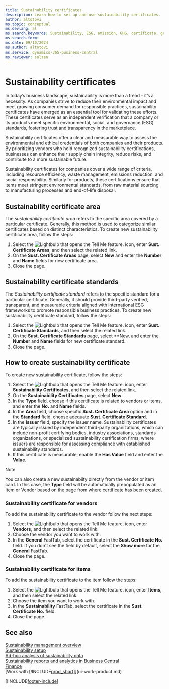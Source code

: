```yaml
---
title: Sustainability certificates
description: Learn how to set up and use sustainability certificates.
author: altotovi
ms.topic: conceptual
ms.devlang: al
ms.search.keywords: Sustainability, ESG, emission, GHG, certificate, green
ms.search.form: 
ms.date: 09/10/2024
ms.author: altotovi
ms.service: dynamics-365-business-central
ms.reviewer: solsen
---
```


# Sustainability certificates

In today’s business landscape, sustainability is more than a trend - it’s a necessity. As companies strive to reduce their environmental impact and meet growing consumer demand for responsible practices, sustainability certificates have emerged as an essential tool for validating these efforts. These certificates serve as an independent verification that a company or its products meet specific environmental, social, and governance (ESG) standards, fostering trust and transparency in the marketplace.  

Sustainability certificates offer a clear and measurable way to assess the environmental and ethical credentials of both companies and their products. By prioritizing vendors who hold recognized sustainability certifications, businesses can enhance their supply chain integrity, reduce risks, and contribute to a more sustainable future.

Sustainability certificates for companies cover a wide range of criteria, including resource efficiency, waste management, emissions reduction, and social responsibility. Similarly for products, these certifications ensure that items meet stringent environmental standards, from raw material sourcing to manufacturing processes and end-of-life disposal. 

## Sustainability certificate area 

The *sustainability certificate area* refers to the specific area covered by a particular certificate. Generally, this method is used to categorize similar certificates based on distinct characteristics. To create new sustainability certificate area, follow the steps:   

1. Select the ![Lightbulb that opens the Tell Me feature.](media/ui-search/search_small.png "Tell me what you want to do") icon, enter **Sust. Certificate Areas**, and then select the related link.
2. On the **Sust. Certificate Areas** page, select **New** and enter the **Number** and **Name** fields for new certificate area. 
3. Close the page.   

## Sustainability certificate standards

The *Sustainability certificate standard* refers to the specific standard for a particular certificate. Generally, it should provide third-party verified, transparent, and measurable criteria aligned with international ESG frameworks to promote responsible business practices. To create new sustainability certificate standard, follow the steps: 

1. Select the ![Lightbulb that opens the Tell Me feature.](media/ui-search/search_small.png "Tell me what you want to do") icon, enter **Sust. Certificate Standards**, and then select the related link.
2. On the **Sust. Certificate Standards** page, select **New, and enter the **Number** and **Name** fields for new certificate standard. 
3. Close the page.  

## How to create sustainability certificate 

To create new sustainability certificate, follow the steps:   

1. Select the ![Lightbulb that opens the Tell Me feature.](media/ui-search/search_small.png "Tell me what you want to do") icon, enter **Sustainability Certificates**, and then select the related link.
2. On the **Sustainability Certificates** page, select **New**.
3. In the **Type** field, choose if this certificate is related to vendors or items, and enter the **No.** and **Name** fields.
4. In the **Area** field, choose specific **Sust. Certificate Area** option and in the **Standard** field, choose adequate **Sust. Certificate Standard**.
5. In the **Issuer** field, specify the issuer name. 
Sustainability certificates are typically issued by independent third-party organizations, which can include non-profit certifying bodies, industry associations, standards organizations, or specialized sustainability certification firms, where issuers are responsible for assessing compliance with established sustainability standards.
1. If this certificate is measurable, enable the **Has Value** field and enter the **Value**.   

> [!NOTE]
> You can also create a new sustainabilty directly from the vendor or item card. In this case, the **Type** field will be automatically prepopulated as an Item or Vendor based on the page from where certificate has been created.  
 
### Sustainability certificate for vendors

To add the sustainability certificate to the vendor follow the next steps:   

1. Select the ![Lightbulb that opens the Tell Me feature.](media/ui-search/search_small.png "Tell me what you want to do") icon, enter **Vendors**, and then select the related link.
2. Choose the vendor you want to work with.
3. In the **General** FastTab, select the certificate in the **Sust. Certificate No.** field. If you don't see the field by default, select the **Show more** for the **General** FastTab.
4. Close the page.  

### Sustainability certificate for items

To add the sustainability certificate to the item follow the steps:   

1. Select the ![Lightbulb that opens the Tell Me feature.](media/ui-search/search_small.png "Tell me what you want to do") icon, enter **Items**, and then select the related link.
2. Choose the item you want to work with.
3. In the **Sustainability** FastTab, select the certificate in the **Sust. Certificate No.** field. 
4. Close the page.


## See also

[Sustainability management overview](finance-manage-sustainability.md)  
[Sustainability setup](finance-sustainability-setup.md)    
[Ad-hoc analysis of sustainability data](ad-hoc-analysis-sustainability.md)    
[Sustainability reports and analytics in Business Central](sustainability-reports.md)   
[Finance](finance.md)    
[Work with [!INCLUDE[prod_short](includes/prod_short.md)]](ui-work-product.md)    

[!INCLUDE[footer-include](includes/footer-banner.md)]
